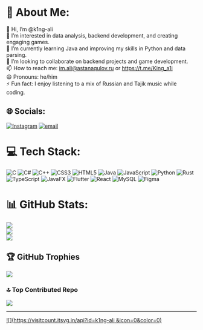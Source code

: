 # 💫 About Me:
👋 Hi, I’m @k1ng-ali<br>👀 I’m interested in data analysis, backend development, and creating engaging games.<br>🌱 I’m currently learning Java and improving my skills in Python and data parsing.<br>💞️ I’m looking to collaborate on backend projects and game development.<br>📫 How to reach me: im.ali@astanaqulov.ru or https://t.me/King_a1i<br>😄 Pronouns: he/him<br>⚡ Fun fact: I enjoy listening to a mix of Russian and Tajik music while coding.


## 🌐 Socials:
[![Instagram](https://img.shields.io/badge/Instagram-%23E4405F.svg?logo=Instagram&logoColor=white)](https://instagram.com/_muhammad_.al1) [![email](https://img.shields.io/badge/Email-D14836?logo=gmail&logoColor=white)](mailto:im.ali@astanaqulov.ru) 

# 💻 Tech Stack:
![C](https://img.shields.io/badge/c-%2300599C.svg?style=for-the-badge&logo=c&logoColor=white) ![C#](https://img.shields.io/badge/c%23-%23239120.svg?style=for-the-badge&logo=csharp&logoColor=white) ![C++](https://img.shields.io/badge/c++-%2300599C.svg?style=for-the-badge&logo=c%2B%2B&logoColor=white) ![CSS3](https://img.shields.io/badge/css3-%231572B6.svg?style=for-the-badge&logo=css3&logoColor=white) ![HTML5](https://img.shields.io/badge/html5-%23E34F26.svg?style=for-the-badge&logo=html5&logoColor=white) ![Java](https://img.shields.io/badge/java-%23ED8B00.svg?style=for-the-badge&logo=openjdk&logoColor=white) ![JavaScript](https://img.shields.io/badge/javascript-%23323330.svg?style=for-the-badge&logo=javascript&logoColor=%23F7DF1E) ![Python](https://img.shields.io/badge/python-3670A0?style=for-the-badge&logo=python&logoColor=ffdd54) ![Rust](https://img.shields.io/badge/rust-%23000000.svg?style=for-the-badge&logo=rust&logoColor=white) ![TypeScript](https://img.shields.io/badge/typescript-%23007ACC.svg?style=for-the-badge&logo=typescript&logoColor=white) ![JavaFX](https://img.shields.io/badge/javafx-%23FF0000.svg?style=for-the-badge&logo=javafx&logoColor=white) ![Flutter](https://img.shields.io/badge/Flutter-%2302569B.svg?style=for-the-badge&logo=Flutter&logoColor=white) ![React](https://img.shields.io/badge/react-%2320232a.svg?style=for-the-badge&logo=react&logoColor=%2361DAFB) ![MySQL](https://img.shields.io/badge/mysql-4479A1.svg?style=for-the-badge&logo=mysql&logoColor=white) ![Figma](https://img.shields.io/badge/figma-%23F24E1E.svg?style=for-the-badge&logo=figma&logoColor=white)
# 📊 GitHub Stats:
![](https://github-readme-stats.vercel.app/api?username=k1ng-ali&theme=dark&hide_border=false&include_all_commits=false&count_private=false)<br/>
![](https://github-readme-streak-stats.herokuapp.com/?user=k1ng-ali&theme=dark&hide_border=false)<br/>
![](https://github-readme-stats.vercel.app/api/top-langs/?username=k1ng-ali&theme=dark&hide_border=false&include_all_commits=false&count_private=false&layout=compact)

## 🏆 GitHub Trophies
![](https://github-profile-trophy.vercel.app/?username=k1ng-ali&theme=radical&no-frame=false&no-bg=false&margin-w=4)

### 🔝 Top Contributed Repo
![](https://github-contributor-stats.vercel.app/api?username=k1ng-ali&limit=5&theme=dark&combine_all_yearly_contributions=true)

---
[![](https://visitcount.itsvg.in/api?id=k1ng-ali &icon=0&color=0)](https://visitcount.itsvg.in)

<!-- Proudly created with GPRM ( https://gprm.itsvg.in ) -->
